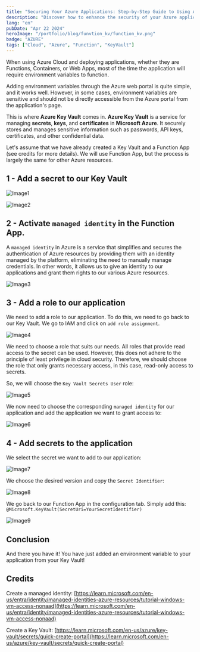 ```yaml
---
title: "Securing Your Azure Applications: Step-by-Step Guide to Using Azure Key Vault with Azure Functions"
description: "Discover how to enhance the security of your Azure applications by using Azure Key Vault with Azure Functions. Follow our step-by-step guide to protect your secrets and keys effectively and securely in the cloud."
lang: "en"
pubDate: "Apr 22 2024"
heroImage: "/portfolio/blog/funvtion_kv/function_kv.png"
badge: "AZURE"
tags: ["Cloud", "Azure", "Function", "KeyVault"]
---
```


When using Azure Cloud and deploying applications, whether they are Functions, Containers, or Web Apps, most of the time the application will require environment variables to function.

Adding environment variables through the Azure web portal is quite simple, and it works well. However, in some cases, environment variables are sensitive and should not be directly accessible from the Azure portal from the application's page.

This is where **Azure Key Vault** comes in. **Azure Key Vault** is a service for managing **secrets**, **keys**, and **certificates** in **Microsoft Azure**. It securely stores and manages sensitive information such as passwords, API keys, certificates, and other confidential data.

Let's assume that we have already created a Key Vault and a Function App (see credits for more details). We will use Function App, but the process is largely the same for other Azure resources.

## 1 - Add a secret to our Key Vault

![Image1](/portfolio/blog/function_kv/function_kv_0.png)

![Image2](/portfolio/blog/function_kv/function_kv_1.png)

## 2 - Activate `managed identity` in the Function App.

A `managed identity` in Azure is a service that simplifies and secures the authentication of Azure resources by providing them with an identity managed by the platform, eliminating the need to manually manage credentials. In other words, it allows us to give an identity to our applications and grant them rights to our various Azure resources.

![Image3](/portfolio/blog/function_kv/function_kv_2.png)

## 3 - Add a role to our application

We need to add a role to our application. To do this, we need to go back to our Key Vault. We go to IAM and click on `add role assignment`.

![Image4](/portfolio/blog/function_kv/function_kv_3.png)

We need to choose a role that suits our needs. All roles that provide read access to the secret can be used. However, this does not adhere to the principle of least privilege in cloud security. Therefore, we should choose the role that only grants necessary access, in this case, read-only access to secrets.

So, we will choose the `Key Vault Secrets User` role:

![Image5](/portfolio/blog/function_kv/function_kv_4.png)

We now need to choose the corresponding `managed identity` for our application and add the application we want to grant access to:

![Image6](/portfolio/blog/function_kv/function_kv_5.png)

## 4 - Add secrets to the application

We select the secret we want to add to our application:

![Image7](/portfolio/blog/function_kv/function_kv_6.png)

We choose the desired version and copy the `Secret Identifier`:

![Image8](/portfolio/blog/function_kv/function_kv_7.png)

We go back to our Function App in the configuration tab. Simply add this: `@Microsoft.KeyVault(SecretUri=YourSecretIdentifier)`

![Image9](/portfolio/blog/function_kv/function_kv_8.png)

## Conclusion

And there you have it! You have just added an environment variable to your application from your Key Vault!

## Credits

Create a managed identity: [https://learn.microsoft.com/en-us/entra/identity/managed-identities-azure-resources/tutorial-windows-vm-access-nonaad](https://learn.microsoft.com/en-us/entra/identity/managed-identities-azure-resources/tutorial-windows-vm-access-nonaad)

Create a Key Vault: [https://learn.microsoft.com/en-us/azure/key-vault/secrets/quick-create-portal](https://learn.microsoft.com/en-us/azure/key-vault/secrets/quick-create-portal)
